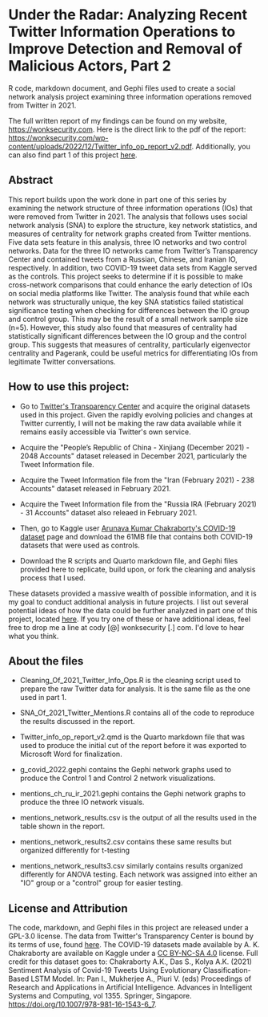# Under the Radar: Analyzing Recent Twitter Information Operations to Improve Detection and Removal of Malicious Actors, Part 2
R code, markdown document, and Gephi files used to create a social network analysis project examining three information operations removed from Twitter in 2021.

The full written report of my findings can be found on my website, https://wonksecurity.com. Here is the direct link to the pdf of the report: https://wonksecurity.com/wp-content/uploads/2022/12/Twitter_info_op_report_v2.pdf. Additionally, you can also find part 1 of this project [here](https://github.com/CWilson01/twitter-info-ops-pt1).

## Abstract
This report builds upon the work done in part one of this series by examining the network structure of three information operations (IOs) that were removed from Twitter in 2021.  The analysis that follows uses social network analysis (SNA) to explore the structure, key network statistics, and measures of centrality for network graphs created from Twitter mentions. Five data sets feature in this analysis, three IO networks and two control networks. Data for the three IO networks came from Twitter’s Transparency Center and contained tweets from a Russian, Chinese, and Iranian IO, respectively. In addition, two COVID-19 tweet data sets from Kaggle served as the controls. This project seeks to determine if it is possible to make cross-network comparisons that could enhance the early detection of IOs on social media platforms like Twitter. The analysis found that while each network was structurally unique, the key SNA statistics failed statistical significance testing when checking for differences between the IO group and control group. This may be the result of a small network sample size (n=5). However, this study also found that measures of centrality had statistically significant differences between the IO group and the control group. This suggests that measures of centrality, particularly eigenvector centrality and Pagerank, could be useful metrics for differentiating IOs from legitimate Twitter conversations.

## How to use this project:

- Go to [Twitter's Transparency Center](https://transparency.twitter.com/en/reports/moderation-research.html) and acquire the original datasets used in this project. Given the rapidly evolving policies and changes at Twitter currently, I will not be making the raw data available while it remains easily accessible via Twitter's own service.

- Acquire the "People’s Republic of China - Xinjiang (December 2021) - 2048 Accounts" dataset released in December 2021, particularly the Tweet Information file.

- Acquire the Tweet Information file from the "Iran (February 2021) - 238 Accounts" dataset released in February 2021.

- Acquire the Tweet Information file from the "Russia IRA (February 2021) - 31 Accounts" dataset also releaed in February 2021.

- Then, go to Kaggle user [Arunava Kumar Chakraborty's COVID-19 dataset](https://www.kaggle.com/datasets/arunavakrchakraborty/covid19-twitter-dataset) page and download the 61MB file that contains both COVID-19 datasets that were used as controls.

- Download the R scripts and Quarto markdown file, and Gephi files provided here to replicate, build upon, or fork the cleaning and analysis process that I used.

These datasets provided a massive wealth of possible information, and it is my goal to conduct additional analysis in future projects. I list out several potential ideas of how the data could be further analyzed in part one of this project, located [here](https://github.com/CWilson01/twitter-info-ops-pt1). If you try one of these or have additional ideas, feel free to drop me a line at cody [@] wonksecurity [.] com. I'd love to hear what you think.

## About the files
- Cleaning_Of_2021_Twitter_Info_Ops.R is the cleaning script used to prepare the raw Twitter data for analysis. It is the same file as the one used in part 1.

- SNA_Of_2021_Twitter_Mentions.R contains all of the code to reproduce the results discussed in the report.

- Twitter_info_op_report_v2.qmd is the Quarto markdown file that was used to produce the initial cut of the report before it was exported to Microsoft Word for finalization.

- g_covid_2022.gephi contains the Gephi network graphs used to produce the Control 1 and Control 2 network visualizations.

- mentions_ch_ru_ir_2021.gephi contains the Gephi network graphs to produce the three IO network visuals.

- mentions_network_results.csv is the output of all the results used in the table shown in the report.

- mentions_network_results2.csv contains these same results but organized differently for t-testing

- mentions_network_results3.csv similarly contains results organized differently for ANOVA testing. Each network was assigned into either an "IO" group or a "control" group for easier testing.

## License and Attribution
The code, markdown, and Gephi files in this project are released under a GPL-3.0 license. The data from Twitter's Transparency Center is bound by its terms of use, found [here](https://developer.twitter.com/en/developer-terms). The COVID-19 datasets made available by A. K. Chakraborty are available on Kaggle under a [CC BY-NC-SA 4.0](https://creativecommons.org/licenses/by-nc-sa/4.0/) license. Full credit for this dataset goes to: Chakraborty A.K., Das S., Kolya A.K. (2021) Sentiment Analysis of Covid-19 Tweets Using Evolutionary Classification-Based LSTM Model. In: Pan I., Mukherjee A., Piuri V. (eds) Proceedings of Research and Applications in Artificial Intelligence. Advances in Intelligent Systems and Computing, vol 1355. Springer, Singapore. https://doi.org/10.1007/978-981-16-1543-6_7.
